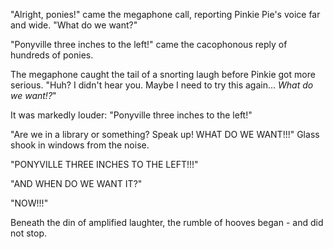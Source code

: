 "Alright, ponies!" came the megaphone call, reporting Pinkie Pie's voice far and wide. "What do we want?"

"Ponyville three inches to the left!" came the cacophonous reply of hundreds of ponies.

The megaphone caught the tail of a snorting laugh before Pinkie got more serious. "Huh? I didn't hear you. Maybe I need to try this again... *What do we want!?*"

It was markedly louder: "Ponyville three inches to the left!"

"Are we in a library or something? Speak up! WHAT DO WE WANT!!!" Glass shook in windows from the noise.

"PONYVILLE THREE INCHES TO THE LEFT!!!"

"AND WHEN DO WE WANT IT?"

"NOW!!!"

Beneath the din of amplified laughter, the rumble of hooves began - and did not stop.